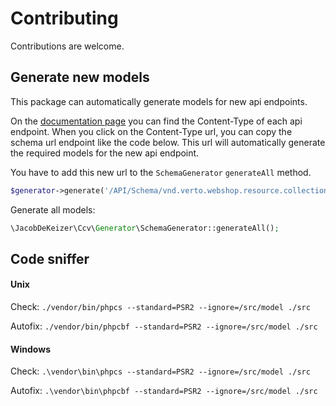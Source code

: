 # Contributing

Contributions are welcome.

## Generate new models

This package can automatically generate models for new api endpoints.

On the [documentation page](https://demo.ccvshop.nl/API/Docs/) you can find the Content-Type of each api endpoint.
When you click on the Content-Type url, you can copy the schema url endpoint like the code below.
This url will automatically generate the required models for the new api endpoint.

You have to add this new url to the `SchemaGenerator` `generateAll` method.
```php
$generator->generate('/API/Schema/vnd.verto.webshop.resource.collection.orders.v1.json');
```

Generate all models:
```php
\JacobDeKeizer\Ccv\Generator\SchemaGenerator::generateAll();
```

## Code sniffer

#### Unix

Check: `./vendor/bin/phpcs --standard=PSR2 --ignore=/src/model ./src`

Autofix: `./vendor/bin/phpcbf --standard=PSR2 --ignore=/src/model ./src`

#### Windows

Check: `.\vendor\bin\phpcs --standard=PSR2 --ignore=/src/model ./src`

Autofix: `.\vendor\bin\phpcbf --standard=PSR2 --ignore=/src/model ./src`